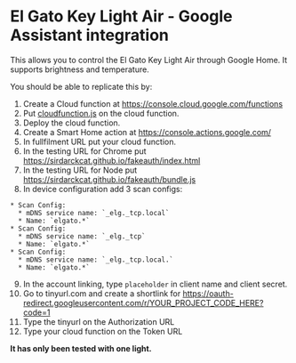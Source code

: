 # El Gato Key Light Air - Google Assistant integration

This allows you to control the El Gato Key Light Air through Google Home. It supports brightness and temperature.

You should be able to replicate this by:
  1. Create a Cloud function at https://console.cloud.google.com/functions
  2. Put [cloudfunction.js](cloudfunction.js) on the cloud function.
  3. Deploy the cloud function.
  4. Create a Smart Home action at https://console.actions.google.com/
  5. In fullfilment URL put your cloud function.
  6. In the testing URL for Chrome put https://sirdarckcat.github.io/fakeauth/index.html
  7. In the testing URL for Node put https://sirdarckcat.github.io/fakeauth/bundle.js
  8. In device configuration add 3 scan configs:

    * Scan Config:
      * mDNS service name: `_elg._tcp.local`
      * Name: `elgato.*`
    * Scan Config:
      * mDNS service name: `_elg._tcp`
      * Name: `elgato.*`
    * Scan Config:
      * mDNS service name: `_elg._tcp.local.`
      * Name: `elgato.*`

  9. In the account linking, type `placeholder` in client name and client secret.
  10. Go to tinyurl.com and create a shortlink for https://oauth-redirect.googleusercontent.com/r/YOUR_PROJECT_CODE_HERE?code=1
  11. Type the tinyurl on the Authorization URL
  12. Type your cloud function on the Token URL


**It has only been tested with one light.**
